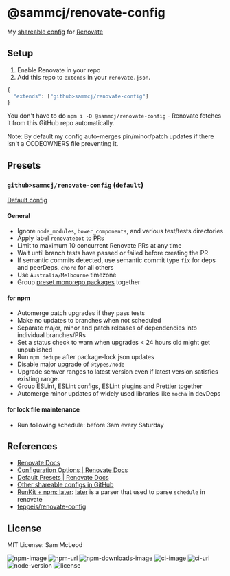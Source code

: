 # @sammcj/renovate-config

My [shareable config](https://renovatebot.com/docs/config-presets/) for [Renovate](https://renovatebot.com)

## Setup

1. Enable Renovate in your repo
2. Add this repo to `extends` in your `renovate.json`.

```js
{
  "extends": ["github>sammcj/renovate-config"]
}
```

You don't have to do `npm i -D @sammcj/renovate-config` - Renovate fetches it from this GitHub repo automatically.

Note: By default my config auto-merges pin/minor/patch updates if there isn't a CODEOWNERS file preventing it.

## Presets

### `github>sammcj/renovate-config` (`default`)

[Default config](default.json)

#### General

- Ignore `node_modules`, `bower_components`, and various test/tests directories
- Apply label `renovatebot` to PRs
- Limit to maximum 10 concurrent Renovate PRs at any time
- Wait until branch tests have passed or failed before creating the PR
- If semantic commits detected, use semantic commit type `fix` for deps and peerDeps, `chore` for all others
- Use `Australia/Melbourne` timezone
- Group [preset monorepo packages](https://renovatebot.com/docs/presets-monorepo/) together

#### for npm

- Automerge patch upgrades if they pass tests
- Make no updates to branches when not scheduled
- Separate major, minor and patch releases of dependencies into individual branches/PRs
- Set a status check to warn when upgrades < 24 hours old might get unpublished
- Run `npm dedupe` after package-lock.json updates
- Disable major upgrade of `@types/node`
- Upgrade semver ranges to latest version even if latest version satisfies existing range.
- Group ESLint, ESLint configs, ESLint plugins and Prettier together
- Automerge minor updates of widely used libraries like `mocha` in devDeps

#### for lock file maintenance

- Run following schedule: before 3am every Saturday

## References

- [Renovate Docs](https://renovatebot.com/docs/)
- [Configuration Options \| Renovate Docs](https://renovatebot.com/docs/configuration-options/)
- [Default Presets \| Renovate Docs](https://renovatebot.com/docs/presets-default/)
- [Other shareable configs in GitHub](https://github.com/search?o=desc&q=%22renovate-config%22&s=stars&type=Repositories&utf8=%E2%9C%93)
- [RunKit \+ npm: later](https://npm.runkit.com/later): [later](https://www.npmjs.com/package/later) is a parser that used to parse `schedule` in renovate
- [teppeis/renovate-config](https://github.com/teppeis/renovate-config)

## License

MIT License: Sam McLeod

![npm-image](https://img.shields.io/npm/v/@sammcj/renovate-config.svg)
![npm-url](https://npmjs.org/package/@sammcj/renovate-config)
![npm-downloads-image](https://img.shields.io/npm/@sammcj/renovate-config.svg)
![ci-image](https://github.com/sammcj/renovate-config/workflows/test-and-publish/badge.svg)
![ci-url](https://github.com/sammcj/renovate-config/actions?query=workflow%3Aci)
![node-version](https://img.shields.io/badge/Node.js%20support-v16,v18-brightgreen.svg)
![license](https://img.shields.io/npm/l/@sammcj/renovate-config.svg)
